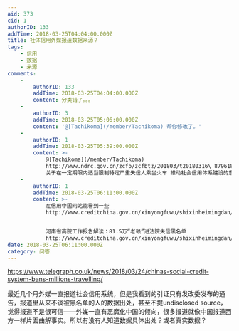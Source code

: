 ```yaml
---
aid: 373
cid: 1
authorID: 133
addTime: 2018-03-25T04:04:00.000Z
title: 社体信用外媒报道数据来源？
tags:
    - 信用
    - 数据
    - 来源
comments:
    -
        authorID: 133
        addTime: 2018-03-25T04:04:00.000Z
        content: 分类错了。。。
    -
        authorID: 3
        addTime: 2018-03-25T05:06:00.000Z
        content: '@[Tachikoma](/member/Tachikoma) 帮你修改了。'
    -
        authorID: 1
        addTime: 2018-03-25T05:39:00.000Z
        content: >-
            @[Tachikoma](/member/Tachikoma)
            http://www.ndrc.gov.cn/zcfb/zcfbtz/201803/t20180316\_879618.html
            关于在一定期限内适当限制特定严重失信人乘坐火车 推动社会信用体系建设的意见
    -
        authorID: 1
        addTime: 2018-03-25T06:11:00.000Z
        content: >-
            在信用中国网站能看到一些
            http://www.creditchina.gov.cn/xinyongfuwu/shixinheimingdan/


            河南省高院工作报告解读：81.5万“老赖”进法院失信黑名单
            http://www.creditchina.gov.cn/xinyongfuwu/shixinheimingdan/heimingdanyanxi/201801/t20180131\_107841.html
date: 2018-03-25T06:11:00.000Z
category: 问答
---
```


https://www.telegraph.co.uk/news/2018/03/24/chinas-social-credit-system-bans-millions-travelling/

最近几个月外媒一直报道社会信用系统，但是我看到的引证只有发改委发布的通告，报道里从来不谈被黑名单的人的数据出处，甚至不提undisclosed source，觉得报道不是很可信——外媒一直有恶魔化中国的倾向，很多报道就像中国报道西方一样片面曲解事实。所以有没有人知道数据具体出处？或者真实数据？
